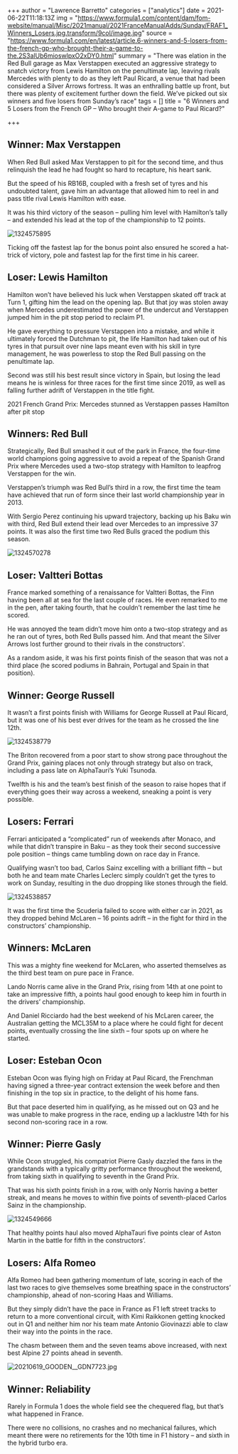 +++
author = "Lawrence Barretto"
categories = ["analytics"]
date = 2021-06-22T11:18:13Z
img = "https://www.formula1.com/content/dam/fom-website/manual/Misc/2021manual/2021FranceManualAdds/Sunday/FRAF1_Winners_Losers.jpg.transform/9col/image.jpg"
source = "https://www.formula1.com/en/latest/article.6-winners-and-5-losers-from-the-french-gp-who-brought-their-a-game-to-the.2S3alUb6mioswlpxO2xDY0.html"
summary = "There was elation in the Red Bull garage as Max Verstappen executed an aggressive strategy to snatch victory from Lewis Hamilton on the penultimate lap, leaving rivals Mercedes with plenty to do as they left Paul Ricard, a venue that had been considered a Silver Arrows fortress. It was an enthralling battle up front, but there was plenty of excitement further down the field. We’ve picked out six winners and five losers from Sunday’s race"
tags = []
title = "6 Winners and 5 Losers from the French GP – Who brought their A-game to Paul Ricard?"

+++
## Winner: Max Verstappen

When Red Bull asked Max Verstappen to pit for the second time, and thus relinquish the lead he had fought so hard to recapture, his heart sank.

But the speed of his RB16B, coupled with a fresh set of tyres and his undoubted talent, gave him an advantage that allowed him to reel in and pass title rival Lewis Hamilton with ease.

It was his third victory of the season – pulling him level with Hamilton’s tally – and extended his lead at the top of the championship to 12 points.

![1324575895](https://www.formula1.com/content/dam/fom-website/sutton/2021/France/Sunday/1324575895.jpg.transform/9col/image.jpg)

Ticking off the fastest lap for the bonus point also ensured he scored a hat-trick of victory, pole and fastest lap for the first time in his career.

## Loser: Lewis Hamilton

Hamilton won’t have believed his luck when Verstappen skated off track at Turn 1, gifting him the lead on the opening lap. But that joy was stolen away when Mercedes underestimated the power of the undercut and Verstappen jumped him in the pit stop period to reclaim P1.

He gave everything to pressure Verstappen into a mistake, and while it ultimately forced the Dutchman to pit, the life Hamilton had taken out of his tyres in that pursuit over nine laps meant even with his skill in tyre management, he was powerless to stop the Red Bull passing on the penultimate lap.

Second was still his best result since victory in Spain, but losing the lead means he is winless for three races for the first time since 2019, as well as falling further adrift of Verstappen in the title fight.

 2021 French Grand Prix: Mercedes stunned as Verstappen passes Hamilton after pit stop

## Winners: Red Bull

Strategically, Red Bull smashed it out of the park in France, the four-time world champions going aggressive to avoid a repeat of the Spanish Grand Prix where Mercedes used a two-stop strategy with Hamilton to leapfrog Verstappen for the win.

Verstappen’s triumph was Red Bull’s third in a row, the first time the team have achieved that run of form since their last world championship year in 2013.

With Sergio Perez continuing his upward trajectory, backing up his Baku win with third, Red Bull extend their lead over Mercedes to an impressive 37 points. It was also the first time two Red Bulls graced the podium this season.

![1324570278](https://www.formula1.com/content/dam/fom-website/sutton/2021/France/Sunday/1324570278.jpg.transform/9col/image.jpg)

## Loser: Valtteri Bottas

France marked something of a renaissance for Valtteri Bottas, the Finn having been all at sea for the last couple of races. He even remarked to me in the pen, after taking fourth, that he couldn’t remember the last time he scored.

He was annoyed the team didn’t move him onto a two-stop strategy and as he ran out of tyres, both Red Bulls passed him. And that meant the Silver Arrows lost further ground to their rivals in the constructors'.

As a random aside, it was his first points finish of the season that was not a third place (he scored podiums in Bahrain, Portugal and Spain in that position).

## Winner: George Russell

It wasn’t a first points finish with Williams for George Russell at Paul Ricard, but it was one of his best ever drives for the team as he crossed the line 12th.

![1324538779](https://www.formula1.com/content/dam/fom-website/sutton/2021/France/Sunday/1324538779.jpg.transform/9col/image.jpg)

The Briton recovered from a poor start to show strong pace throughout the Grand Prix, gaining places not only through strategy but also on track, including a pass late on AlphaTauri’s Yuki Tsunoda.

Twelfth is his and the team’s best finish of the season to raise hopes that if everything goes their way across a weekend, sneaking a point is very possible.

## Losers: Ferrari

Ferrari anticipated a “complicated” run of weekends after Monaco, and while that didn’t transpire in Baku – as they took their second successive pole position – things came tumbling down on race day in France.

Qualifying wasn’t too bad, Carlos Sainz excelling with a brilliant fifth – but both he and team mate Charles Leclerc simply couldn’t get the tyres to work on Sunday, resulting in the duo dropping like stones through the field.

![1324538857](https://www.formula1.com/content/dam/fom-website/sutton/2021/France/Sunday/1324538857.jpg.transform/9col/image.jpg)

It was the first time the Scuderia failed to score with either car in 2021, as they dropped behind McLaren – 16 points adrift – in the fight for third in the constructors’ championship.

## Winners: McLaren

This was a mighty fine weekend for McLaren, who asserted themselves as the third best team on pure pace in France.

Lando Norris came alive in the Grand Prix, rising from 14th at one point to take an impressive fifth, a points haul good enough to keep him in fourth in the drivers’ championship.

And Daniel Ricciardo had the best weekend of his McLaren career, the Australian getting the MCL35M to a place where he could fight for decent points, eventually crossing the line sixth – four spots up on where he started.

## Loser: Esteban Ocon

Esteban Ocon was flying high on Friday at Paul Ricard, the Frenchman having signed a three-year contract extension the week before and then finishing in the top six in practice, to the delight of his home fans.

But that pace deserted him in qualifying, as he missed out on Q3 and he was unable to make progress in the race, ending up a lacklustre 14th for his second non-scoring race in a row.

## Winner: Pierre Gasly

While Ocon struggled, his compatriot Pierre Gasly dazzled the fans in the grandstands with a typically gritty performance throughout the weekend, from taking sixth in qualifying to seventh in the Grand Prix.

That was his sixth points finish in a row, with only Norris having a better streak, and means he moves to within five points of seventh-placed Carlos Sainz in the championship.

![1324549666](https://www.formula1.com/content/dam/fom-website/sutton/2021/France/Sunday/1324549666.jpg.transform/9col/image.jpg)

That healthy points haul also moved AlphaTauri five points clear of Aston Martin in the battle for fifth in the constructors’.

## Losers: Alfa Romeo

Alfa Romeo had been gathering momentum of late, scoring in each of the last two races to give themselves some breathing space in the constructors’ championship, ahead of non-scoring Haas and Williams.

But they simply didn’t have the pace in France as F1 left street tracks to return to a more conventional circuit, with Kimi Raikkonen getting knocked out in Q1 and neither him nor his team mate Antonio Giovinazzi able to claw their way into the points in the race.

The chasm between them and the seven teams above increased, with next best Alpine 27 points ahead in seventh.

![20210619_GOODEN__GDN7723.jpg](https://www.formula1.com/content/dam/fom-website/Upgrade/2021FIAPoolImages/FranceSaturday/20210619_GOODEN__GDN7723.jpg.transform/9col/image.jpg)

## Winner: Reliability

Rarely in Formula 1 does the whole field see the chequered flag, but that’s what happened in France.

There were no collisions, no crashes and no mechanical failures, which meant there were no retirements for the 10th time in F1 history – and sixth in the hybrid turbo era.